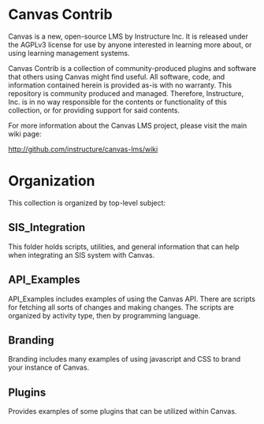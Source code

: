 Canvas Contrib
======

Canvas is a new, open-source LMS by Instructure Inc. It is released under the
AGPLv3 license for use by anyone interested in learning more about, or using
learning management systems.

Canvas Contrib is a collection of community-produced plugins and software that
others using Canvas might find useful. All software, code, and information
contained herein is provided as-is with no warranty. This repository is community
produced and managed. Therefore, Instructure, Inc. is in no way responsible
for the contents or functionality of this collection, or for providing support
for said contents.

For more information about the Canvas LMS project, please visit the main
wiki page:

http://github.com/instructure/canvas-lms/wiki

Organization
======

This collection is organized by top-level subject:

SIS_Integration
------

This folder holds scripts, utilities, and general information that can help
when integrating an SIS system with Canvas.

API_Examples
------

API_Examples includes examples of using the Canvas API.  There are scripts for fetching all
sorts of changes and making changes.  The scripts are organized by activity type, then by
programming language.

Branding
------

Branding includes many examples of using javascript and CSS to brand your instance of
Canvas.  

Plugins
------

Provides examples of some plugins that can be utilized within Canvas.
